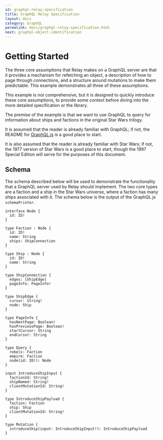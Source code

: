 ```yaml
---
id: graphql-relay-specification
title: GraphQL Relay Specification
layout: docs
category: GraphQL
permalink: docs/graphql-relay-specification.html
next: graphql-object-identification
---
```


# Getting Started

The three core assumptions that Relay makes on a GraphQL server are that
it provides a mechanism for refetching an object, a description of how
to page through connections, and a structure around mutations to make
them predictable. This example demonstrates all three of these assumptions.

This example is not comprehensive, but it is designed to quickly introduce
these core assumptions, to provide some context before diving into
the more detailed specification or the library.

The premise of the example is that we want to use GraphQL to query for
information about ships and factions in the original Star Wars
trilogy.

It is assumed that the reader is already familiar with GraphQL; if not,
the README for [GraphQL.js](https://github.com/graphql/graphql-js) is a
good place to start.

It is also assumed that the reader is already familiar with Star Wars; if not,
the 1977 version of Star Wars is a good place to start, though the 1997
Special Edition will serve for the purposes of this document.

## Schema

The schema described below will be used to demonstrate the functionality
that a GraphQL server used by Relay should implement. The two core types
are a faction and a ship in the Star Wars universe, where a faction
has many ships associated with it. The schema below is the output of the
GraphQL.js `schemaPrinter`.

```
interface Node {
  id: ID!
}

type Faction : Node {
  id: ID!
  name: String
  ships: ShipConnection
}

type Ship : Node {
  id: ID!
  name: String
}

type ShipConnection {
  edges: [ShipEdge]
  pageInfo: PageInfo!
}

type ShipEdge {
  cursor: String!
  node: Ship
}

type PageInfo {
  hasNextPage: Boolean!
  hasPreviousPage: Boolean!
  startCursor: String
  endCursor: String
}

type Query {
  rebels: Faction
  empire: Faction
  node(id: ID!): Node
}

input IntroduceShipInput {
  factionId: String!
  shipNamed: String!
  clientMutationId: String!
}

type IntroduceShipPayload {
  faction: Faction
  ship: Ship
  clientMutationId: String!
}

type Mutation {
  introduceShip(input: IntroduceShipInput!): IntroduceShipPayload
}
```
